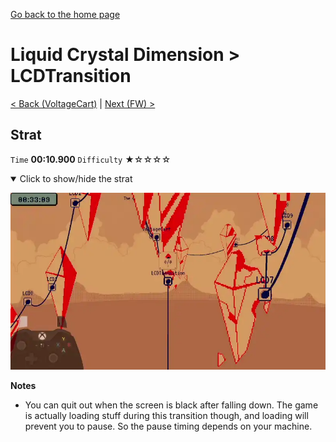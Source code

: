 [Go back to the home page](https://github.com/Doublevil/scbspeedrun)

# Liquid Crystal Dimension > LCDTransition

[< Back (VoltageCart)](https://github.com/Doublevil/scbspeedrun/blob/main/levels/LCD/VoltageCart.md) | [Next (FW) >](https://github.com/Doublevil/scbspeedrun/blob/main/levels/FW/FW.md)

## Strat

`Time` **00:10.900** `Difficulty` ★☆☆☆☆
<details open>
  <summary>Click to show/hide the strat</summary>

  [![Strat animation](https://github.com/Doublevil/scbspeedrun/blob/main/media/levels/LCD/LCDTransition_Strat.webp)](https://github.com/Doublevil/scbspeedrun/blob/main/media/levels/LCD/LCDTransition_Strat.mp4)

  **Notes**
  - You can quit out when the screen is black after falling down. The game is actually loading stuff during this transition though, and loading will prevent you to pause. So the pause timing depends on your machine.
</details>
